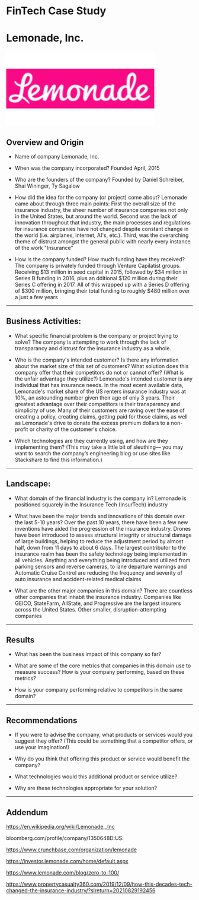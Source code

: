 # FinTech Case Study

# Lemonade, Inc.
![Lemonade Logo](LemonadeLogo.png)

## Overview and Origin

* Name of company
    Lemonade, Inc.

* When was the company incorporated?
    Founded April, 2015

* Who are the founders of the company?
    Founded by Daniel Schreiber, Shai Wininger, Ty Sagalow

* How did the idea for the company (or project) come about?
    Lemonade came about through three main points: First the overall size of the insurance industry, the sheer number of insurance companies not only in the United States, but around the world.  Second was the lack of innovation throughout that industry, the main processes and regulations for insurance companies have not changed despite constant change in the world (i.e. airplanes, internet, AI's, etc.).  Third, was the overarching theme of distrust amongst the general public with nearly every instance of the work "Insurance"
* How is the company funded? How much funding have they received?
    The company is privately funded through Venture Capilatist groups.  Receiving $13 million in seed capital in 2015, followed by $34 million in Series B funding in 2016, plus an dditional $120 million during their Series C offering in 2017.  All of this wrapped up with a Series D offering of $300 million, bringing their total funding to roughly $480 million over a just a few years   
---


## Business Activities:

* What specific financial problem is the company or project trying to solve?
    The company is attempting to work through the lack of transparancy and distrust for the insurance industry as a whole.

* Who is the company's intended customer?  Is there any information about the market size of this set of customers?
What solution does this company offer that their competitors do not or cannot offer? (What is the unfair advantage they utilize?)
    Lemonade's intended customer is any individual that has insurance needs.  In the most ecent available data, Lemonade's market share of the US renters insurance industry was at 10%, an astounding number given their age of only 3 years.  Their greatest advantage over their competitors is their transparency and simplicity of use.  Many of their customers are raving over the ease of creating a policy, creating claims, getting paid for those claims, as well as Lemonade's drive to donate the excess premium dollars to a non-profit or charity of the customer's choice.

* Which technologies are they currently using, and how are they implementing them? (This may take a little bit of sleuthing–– you may want to search the company’s engineering blog or use sites like Stackshare to find this information.)

---

## Landscape:

* What domain of the financial industry is the company in?
    Lemonade is positioned squarely in the Insurance Tech (InsurTech) industry

* What have been the major trends and innovations of this domain over the last 5-10 years?
    Over the past 10 years, there have been a few new inventions have aided the progression of the insurance industry.  Drones have been introduced to assess structural integrity or structural damage of large buildings, helping to reduce the adjustment period by almost half, down from 11 days to about 6 days.  The largest contributor to the insurance realm has been the safety technology being implemented in all vehicles.  Anything and everything being introduced and utilized from parking sensors and reverse cameras, to lane departure warnings and Automatic Cruise Control are reducing the frequency and severity of auto insurance and accident-related medical claims

* What are the other major companies in this domain?
    There are countless other companies that inhabit the insurance industry.  Companies like GEICO, StateFarm, AllState, and Progressive are the largest insurers across the United States.  Other smaller, disruption-attempting companies 
---

## Results

* What has been the business impact of this company so far?

* What are some of the core metrics that companies in this domain use to measure success? How is your company performing, based on these metrics?

* How is your company performing relative to competitors in the same domain?

---

## Recommendations

* If you were to advise the company, what products or services would you suggest they offer? (This could be something that a competitor offers, or use your imagination!)

* Why do you think that offering this product or service would benefit the company?

* What technologies would this additional product or service utilize?

* Why are these technologies appropriate for your solution?

---

## Addendum
https://en.wikipedia.org/wiki/Lemonade,_Inc

bloomberg.com/profile/company/1350648D:US.

https://www.crunchbase.com/organization/lemonade

https://investor.lemonade.com/home/default.aspx

https://www.lemonade.com/blog/zero-to-100/

https://www.propertycasualty360.com/2019/12/09/how-this-decades-tech-changed-the-insurance-industry/?slreturn=20210829192456
